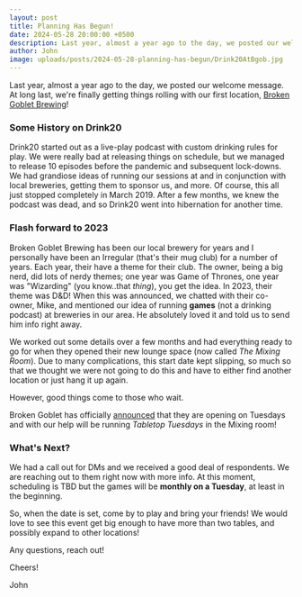```yaml
---
layout: post
title: Planning Has Begun!
date: 2024-05-28 20:00:00 +0500
description: Last year, almost a year ago to the day, we posted our welcome message. At long last, we're finally getting things rolling with our first location, Broken Goblet Brewing!
author: John
image: uploads/posts/2024-05-28-planning-has-begun/Drink20AtBgob.jpg
---
```


Last year, almost a year ago to the day, we posted our welcome message. At long last, we're finally getting things rolling with our first location, [Broken Goblet Brewing](https://brokengoblet.com)!

### Some History on Drink20

Drink20 started out as a live-play podcast with custom drinking rules for play. We were really bad at releasing things on schedule, but we managed to release 10 episodes before the pandemic and subsequent lock-downs. We had grandiose ideas of running our sessions at and in conjunction with local breweries, getting them to sponsor us, and more. Of course, this all just stopped completely in March 2019. After a few months, we knew the podcast was dead, and so Drink20 went into hibernation for another time.

### Flash forward to 2023

Broken Goblet Brewing has been our local brewery for years and I personally have been an Irregular (that's their mug club) for a number of years. Each year, their have a theme for their club. The owner, being a big nerd, did lots of nerdy themes; one year was Game of Thrones, one year was "Wizarding" (you know..that *thing*), you get the idea. In 2023, their theme was D&D! When this was announced, we chatted with their co-owner, Mike, and mentioned our idea of running **games** (not a drinking podcast) at breweries in our area. He absolutely loved it and told us to send him info right away.

We worked out some details over a few months and had everything ready to go for when they opened their new lounge space (now called *The Mixing Room*). Due to many complications, this start date kept slipping, so much so that we thought we were not going to do this and have to either find another location or just hang it up again.

However, good things come to those who wait.

Broken Goblet has officially [announced](https://www.facebook.com/BrokenGoblet/posts/pfbid02k7HcnzHXZk78Y8AdHjk13S2mmRYk3NKNh6xDF1HFfjga4sZZYpdt22jcXYGPy9nPl) that they are opening on Tuesdays and with our help will be running *Tabletop Tuesdays* in the Mixing room!

### What's Next?

We had a call out for DMs and we received a good deal of respondents. We are reaching out to them right now with more info. At this moment, scheduling is TBD but the games will be **monthly on a Tuesday**, at least in the beginning.

So, when the date is set, come by to play and bring your friends! We would love to see this event get big enough to have more than two tables, and possibly expand to other locations!

Any questions, reach out!

Cheers!
<p class="intro"><span class="dropcap">J</span>ohn</p>
